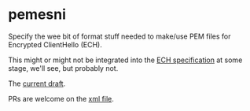 # pemesni

Specify the wee bit of format stuff needed to make/use PEM files for Encrypted ClientHello (ECH).

This might or might not be integrated into the 
[ECH specification](https://tools.ietf.org/html/draft-ietf-tls-esni)
at some stage, we'll see, but probably not.

The [current draft](draft-farrell-tls-pemesni.txt).

PRs are welcome on the [xml file](draft-farrell-tls-pemesni.xml).
